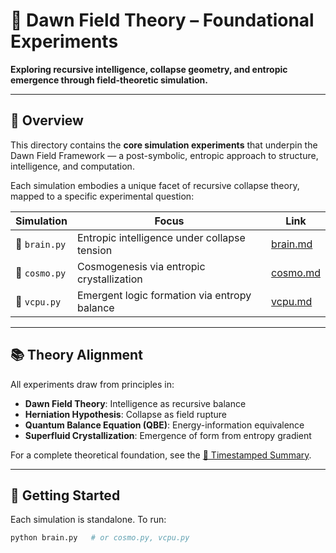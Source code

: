 # 🌌 Dawn Field Theory – Foundational Experiments

**Exploring recursive intelligence, collapse geometry, and entropic emergence through field-theoretic simulation.**

---

## 📁 Overview

This directory contains the **core simulation experiments** that underpin the Dawn Field Framework — a post-symbolic, entropic approach to structure, intelligence, and computation.

Each simulation embodies a unique facet of recursive collapse theory, mapped to a specific experimental question:

| Simulation        | Focus                                            | Link                  |
|------------------|--------------------------------------------------|------------------------|
| 🧠 `brain.py`     | Entropic intelligence under collapse tension     | [brain.md](./brain.md) |
| 🌌 `cosmo.py`     | Cosmogenesis via entropic crystallization        | [cosmo.md](./cosmo.md) |
| 🧠 `vcpu.py`      | Emergent logic formation via entropy balance     | [vcpu.md](./vcpu.md)   |

---

## 📚 Theory Alignment

All experiments draw from principles in:

- **Dawn Field Theory**: Intelligence as recursive balance
- **Herniation Hypothesis**: Collapse as field rupture
- **Quantum Balance Equation (QBE)**: Energy-information equivalence
- **Superfluid Crystallization**: Emergence of form from entropy gradient

For a complete theoretical foundation, see the [📘 Timestamped Summary](https://github.com/lornecodes/dawn-field-theory/blob/main/theory/DAWN_FIELD_THEORY_TIMESTAMPED_SUMMARY.md).

---

## 🚀 Getting Started

Each simulation is standalone. To run:

```bash
python brain.py   # or cosmo.py, vcpu.py
